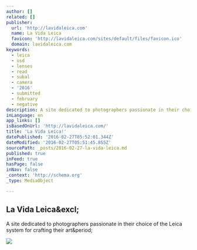 ```yaml
---
author: []
related: []
publisher:
  url: 'http://lavidaleica.com'
  name: La Vida Leica
  favicon: 'http://lavidaleica.com/sites/default/files/favicon.ico'
  domain: lavidaleica.com
keywords:
  - leica
  - usd
  - lenses
  - read
  - subal
  - camera
  - '2016'
  - submitted
  - february
  - negative
description: A site dedicated to photographers passionate in their choice of the Leica system for crafting their art.
inLanguage: en
app_links: []
isBasedOnUrl: 'http://lavidaleica.com/'
title: 'La Vida Leica!'
datePublished: '2016-02-27T05:52:01.344Z'
dateModified: '2016-02-27T05:51:45.855Z'
sourcePath: _posts/2016-02-27-la-vida-leica.md
published: true
inFeed: true
hasPage: false
inNav: false
_context: 'http://schema.org'
_type: MediaObject

---
```

<article style=""><h1>La Vida Leica&amp;excl;</h1><p>A site dedicated to photographers passionate in their choice of the Leica system for crafting their art&amp;period;</p><img src="http://lavidaleica.com/sites/default/files/lvl_badge.jpg" /></article>